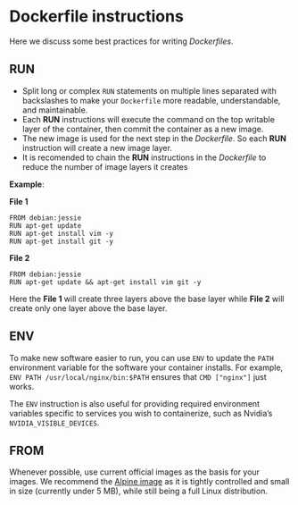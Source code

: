 # Dockerfile instructions

Here we discuss some best practices for writing *Dockerfiles*.  

## RUN

- Split long or complex `RUN` statements on multiple lines separated with backslashes to make your `Dockerfile` more readable, understandable, and maintainable.
- Each **RUN** instructions will execute the command on the top writable layer of the container, then commit the container as a new image.
- The new image is used for the next step in the *Dockerfile*. So each **RUN** instruction will create a new image layer. 
- It is recomended to chain the **RUN** instructions in the *Dockerfile* to reduce the number of image layers it creates



**Example**:

**File 1**

```
FROM debian:jessie
RUN apt-get update
RUN apt-get install vim -y
RUN apt-get install git -y
```

**File 2**

```
FROM debian:jessie
RUN apt-get update && apt-get install vim git -y
```



Here the **File 1** will create three layers above the base layer while  **File 2** will create only one layer above the base layer.



## ENV 

To make new software easier to run, you can use `ENV` to update the `PATH` environment variable for the software your container installs. For example, `ENV PATH /usr/local/nginx/bin:$PATH` ensures that `CMD ["nginx"]` just works.



The `ENV` instruction is also useful for providing required environment variables specific to services you wish to containerize, such as Nvidia’s `NVIDIA_VISIBLE_DEVICES`.

## FROM

Whenever possible, use current official images as the basis for your images. We recommend the [Alpine image](https://hub.docker.com/_/alpine/) as it is tightly controlled and small in size (currently under 5 MB), while still being a full Linux distribution.



